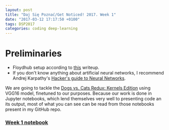 ```yaml
---
layout: post
title: "Daj Się Poznać/Get Noticed! 2017. Week 1"
date: "2017-03-12 17:17:50 +0100"
tags: DSP2017
categories: coding deep-learning
---
```


# Preliminaries
- Floydhub setup according to [this](https://github.com/YuelongGuo/floydhub.fast.ai) writeup.
- If you don't know anything about artificial neural networks, I recommend Andrej Karpathy's [Hacker's guide to Neural Networks](https://karpathy.github.io/neuralnets/).

We are going to tackle the [Dogs vs. Cats Redux: Kernels Edition](https://www.kaggle.com/c/dogs-vs-cats-redux-kernels-edition) using VGG16 model, finetuned to our purposes.
Because our work is done in Jupyter notebooks, which lend themselves very well to presenting code an its output,
most of what you can see can be read from those notebooks present in my GitHub repo.

### [Week 1 notebook](https://github.com/danlupei/fastai-dl1-coursework/blob/master/nbs/week1.ipynb)
